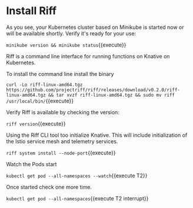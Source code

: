 # Install Riff #

As you see, your Kubernetes cluster based on Minikube is started now or will be available shortly. Verify it's ready for your use:

`minikube version && minikube status`{{execute}}

Riff is a command line interface for running functions on Knative on Kubernetes.

To install the command line install the binary

`curl -Lo riff-linux-amd64.tgz https://github.com/projectriff/riff/releases/download/v0.2.0/riff-linux-amd64.tgz && tar xvzf riff-linux-amd64.tgz && sudo mv riff /usr/local/bin/`{{execute}}

Verify Riff is available by checking the version:

`riff version`{{execute}}

Using the Riff CLI tool too initialize Knative. This will include initialization of the Istio service mesh and telemetry services.

`riff system install --node-port`{{execute}}

Watch the Pods start

`kubectl get pod --all-namespaces --watch`{{execute T2}}

Once started check one more time.

`kubectl get pod --all-namespaces`{{execute T2 interrupt}}
